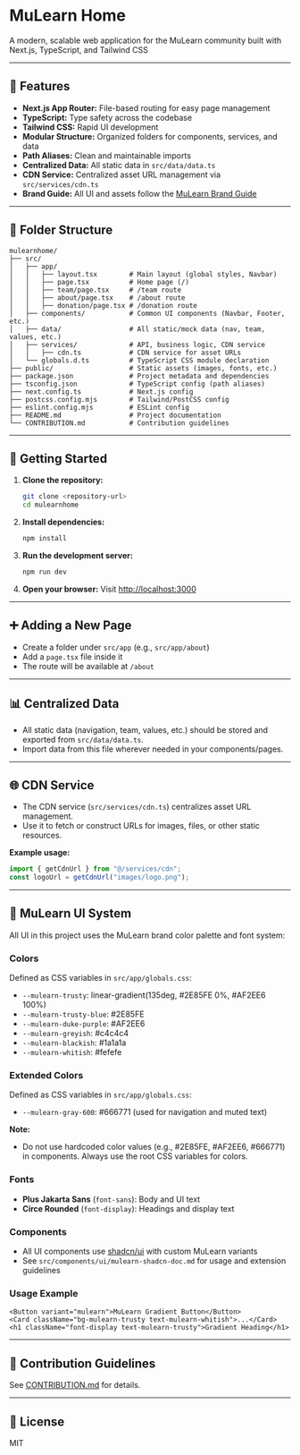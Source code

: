 # MuLearn Home

A modern, scalable web application for the MuLearn community built with Next.js, TypeScript, and Tailwind CSS

---

## 🚀 Features

- **Next.js App Router:** File-based routing for easy page management
- **TypeScript:** Type safety across the codebase
- **Tailwind CSS:** Rapid UI development
- **Modular Structure:** Organized folders for components, services, and data
- **Path Aliases:** Clean and maintainable imports
- **Centralized Data:** All static data in `src/data/data.ts`
- **CDN Service:** Centralized asset URL management via `src/services/cdn.ts`
- **Brand Guide:** All UI and assets follow the [MuLearn Brand Guide](https://mulearn.org/r/brandguide)

---

## 📁 Folder Structure

```
mulearnhome/
├── src/
│   ├── app/
│   │   ├── layout.tsx        # Main layout (global styles, Navbar)
│   │   ├── page.tsx          # Home page (/)
│   │   ├── team/page.tsx     # /team route
│   │   ├── about/page.tsx    # /about route
│   │   ├── donation/page.tsx # /donation route
│   ├── components/           # Common UI components (Navbar, Footer, etc.)
│   ├── data/                 # All static/mock data (nav, team, values, etc.)
│   ├── services/             # API, business logic, CDN service
│   │   ├── cdn.ts            # CDN service for asset URLs
│   └── globals.d.ts          # TypeScript CSS module declaration
├── public/                   # Static assets (images, fonts, etc.)
├── package.json              # Project metadata and dependencies
├── tsconfig.json             # TypeScript config (path aliases)
├── next.config.ts            # Next.js config
├── postcss.config.mjs        # Tailwind/PostCSS config
├── eslint.config.mjs         # ESLint config
├── README.md                 # Project documentation
└── CONTRIBUTION.md           # Contribution guidelines
```

---

## 🏁 Getting Started

1. **Clone the repository:**

   ```bash
   git clone <repository-url>
   cd mulearnhome
   ```

2. **Install dependencies:**

   ```bash
   npm install
   ```

3. **Run the development server:**

   ```bash
   npm run dev
   ```

4. **Open your browser:**
   Visit [http://localhost:3000](http://localhost:3000)

---

## ➕ Adding a New Page

- Create a folder under `src/app` (e.g., `src/app/about`)
- Add a `page.tsx` file inside it
- The route will be available at `/about`

---

## 📊 Centralized Data

- All static data (navigation, team, values, etc.) should be stored and exported from `src/data/data.ts`.
- Import data from this file wherever needed in your components/pages.

---

## 🌐 CDN Service

- The CDN service (`src/services/cdn.ts`) centralizes asset URL management.
- Use it to fetch or construct URLs for images, files, or other static resources.

**Example usage:**

```ts
import { getCdnUrl } from "@/services/cdn";
const logoUrl = getCdnUrl("images/logo.png");
```

---

## 🎨 MuLearn UI System

All UI in this project uses the MuLearn brand color palette and font system:

### Colors

Defined as CSS variables in `src/app/globals.css`:

- `--mulearn-trusty`: linear-gradient(135deg, #2E85FE 0%, #AF2EE6 100%)
- `--mulearn-trusty-blue`: #2E85FE
- `--mulearn-duke-purple`: #AF2EE6
- `--mulearn-greyish`: #c4c4c4
- `--mulearn-blackish`: #1a1a1a
- `--mulearn-whitish`: #fefefe

### Extended Colors

Defined as CSS variables in `src/app/globals.css`:

- `--mulearn-gray-600`: #666771 (used for navigation and muted text)

**Note:**

- Do not use hardcoded color values (e.g., #2E85FE, #AF2EE6, #666771) in components. Always use the root CSS variables for colors.

### Fonts

- **Plus Jakarta Sans** (`font-sans`): Body and UI text
- **Circe Rounded** (`font-display`): Headings and display text

### Components

- All UI components use [shadcn/ui](https://ui.shadcn.com/) with custom MuLearn variants
- See `src/components/ui/mulearn-shadcn-doc.md` for usage and extension guidelines

### Usage Example

```tsx
<Button variant="mulearn">MuLearn Gradient Button</Button>
<Card className="bg-mulearn-trusty text-mulearn-whitish">...</Card>
<h1 className="font-display text-mulearn-trusty">Gradient Heading</h1>
```

---

## 🤝 Contribution Guidelines

See [CONTRIBUTION.md](CONTRIBUTION.md) for details.

---

## 📄 License

MIT
